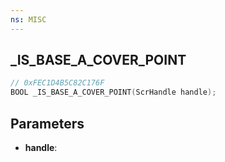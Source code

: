 ```yaml
---
ns: MISC
---
```

## _IS_BASE_A_COVER_POINT

```c
// 0xFEC1D4B5C82C176F
BOOL _IS_BASE_A_COVER_POINT(ScrHandle handle);
```

## Parameters
* **handle**:
